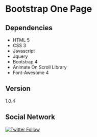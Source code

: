# Bootstrap One Page

## Dependencies
- HTML 5
- CSS 3
- Javascript
- Jquery
- Bootstrap 4
- Animate On Scroll Library
- Font-Awesome 4

## Version
1.0.4

## Social Network
[![Twitter Follow](https://img.shields.io/twitter/follow/tiaguins.svg?style=social)](https://twitter.com/tiaguins) 
